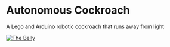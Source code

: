 # Autonomous Cockroach

A Lego and Arduino robotic cockroach that runs away from light

[![The Belly](https://j.gifs.com/M8B2KO.gif)](https://youtu.be/l8UyhBrsYiA?list=PL8vd3SY6nWgNnAt1ZeeDBiQZaWnJG4UQV)

